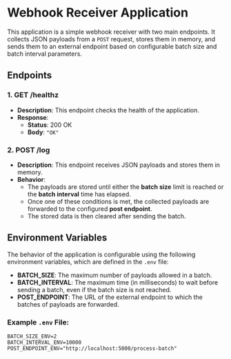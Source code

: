 # Webhook Receiver Application

This application is a simple webhook receiver with two main endpoints. It collects JSON payloads from a `POST` request, stores them in memory, and sends them to an external endpoint based on configurable batch size and batch interval parameters.

## Endpoints

### 1. **GET /healthz**
- **Description**: This endpoint checks the health of the application.
- **Response**:
  - **Status**: 200 OK
  - **Body**: `"OK"`
  
### 2. **POST /log**
- **Description**: This endpoint receives JSON payloads and stores them in memory.
- **Behavior**:
  - The payloads are stored until either the **batch size** limit is reached or the **batch interval** time has elapsed.
  - Once one of these conditions is met, the collected payloads are forwarded to the configured **post endpoint**.
  - The stored data is then cleared after sending the batch.

## Environment Variables

The behavior of the application is configurable using the following environment variables, which are defined in the `.env` file:

- **BATCH_SIZE**: The maximum number of payloads allowed in a batch.
- **BATCH_INTERVAL**: The maximum time (in milliseconds) to wait before sending a batch, even if the batch size is not reached.
- **POST_ENDPOINT**: The URL of the external endpoint to which the batches of payloads are forwarded.

### Example `.env` File:
```plaintext
BATCH_SIZE_ENV=2
BATCH_INTERVAL_ENV=10000
POST_ENDPOINT_ENV="http://localhost:5000/process-batch"
